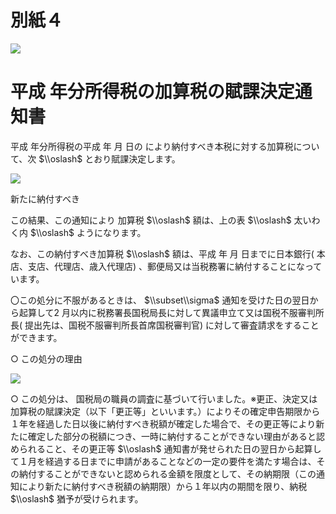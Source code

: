 # 別紙４

![](https://www.nta.go.jp/tmp/c089defd-cdab-488b-a2e2-bc0a7cf6fd88/images/589f8279c8cfebfad4d787914c40e4c5664e8fb01a71a8f7c364e9c8d3694a61.jpg)

# 平成 年分所得税の加算税の賦課決定通知書

平成 年分所得税の平成 年 月 日の により納付すべき本税に対する加算税について、次 $\\oslash$ とおり賦課決定します。

![](https://www.nta.go.jp/tmp/c089defd-cdab-488b-a2e2-bc0a7cf6fd88/images/778d15c5e0bb32ef29da81b836a95d20b96f36065a882546c0ad3a1c6312da2c.jpg)

新たに納付すべき

この結果、この通知により 加算税 $\\oslash$ 額は、上の表 $\\oslash$ 太いわく内 $\\oslash$ ようになります。

なお、この納付すべき加算税 $\\oslash$ 額は、平成 年 月 日までに日本銀行( 本店、支店、代理店、歳入代理店) 、郵便局又は当税務署に納付することになっています。

〇この処分に不服があるときは、 $\\subset\\sigma$ 通知を受けた日の翌日から起算して2 月以内に税務署長国税局長に対して異議申立て又は国税不服審判所長( 提出先は、国税不服審判所長首席国税審判官) に対して審査請求をすることができます。

○ この処分の理由

![](https://www.nta.go.jp/tmp/c089defd-cdab-488b-a2e2-bc0a7cf6fd88/images/c3eeaeb29dcb06c206b8191b63ed996db8a3fcc2332fc2f4e0c58355e32b606e.jpg)

○ この処分は、 国税局の職員の調査に基づいて行いました。※更正、決定又は加算税の賦課決定（以下「更正等」といいます。）によりその確定申告期限から１年を経過した日以後に納付すべき税額が確定した場合で、その更正等により新たに確定した部分の税額につき、一時に納付することができない理由があると認められること、その更正等 $\\oslash$ 通知書が発せられた日の翌日から起算して１月を経過する日までに申請があることなどの一定の要件を満たす場合は、その納付することができないと認められる金額を限度として、その納期限（この通知により新たに納付すべき税額の納期限）から１年以内の期間を限り、納税 $\\oslash$ 猶予が受けられます。